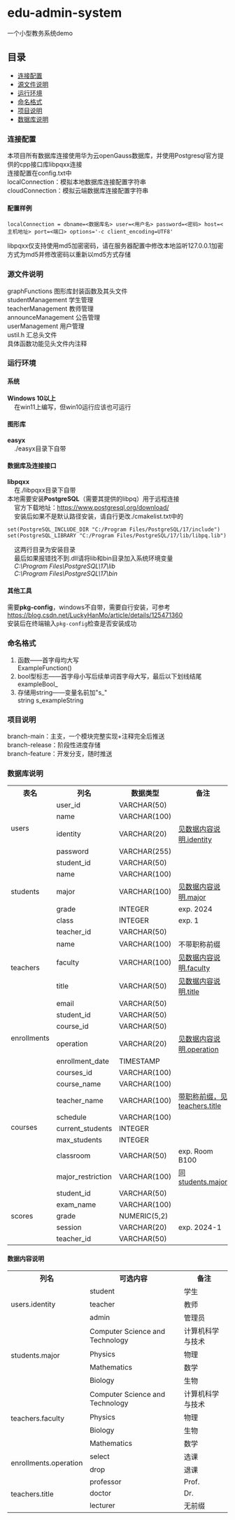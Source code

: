 # edu-admin-system
一个小型教务系统demo
## 目录
<ul>
  <li><a href = "#section1">连接配置</a></li>
  <li><a href = "#section2">源文件说明</a></li>
  <li><a href = "#section3">运行环境</a></li>
  <li><a href = "#section4">命名格式</a></li>
  <li><a href = "#section5">项目说明</a></li>
  <li><a href = "#section6">数据库说明</a></li>
</ul>

### <h3 id = "section1">连接配置</h3>
本项目所有数据库连接使用华为云openGauss数据库，并使用Postgresql官方提供的cpp接口库libpqxx连接<br>
连接配置在config.txt中  
localConnection：模拟本地数据库连接配置字符串  
cloudConnection：模拟云端数据库连接配置字符串  
#### 配置样例
```
localConnection = dbname=<数据库名> user=<用户名> password=<密码> host=<主机地址> port=<端口> options='-c client_encoding=UTF8'
```
libpqxx仅支持使用md5加密密码，请在服务器配置中修改本地监听127.0.0.1加密方式为md5并修改密码以重新以md5方式存储

### <h3 id = "section2">源文件说明</h3>
graphFunctions 图形库封装函数及其头文件  
studentManagement 学生管理  
teacherManagement 教师管理  
announceManagement 公告管理  
userManagement 用户管理  
ustil.h 汇总头文件  
具体函数功能见头文件内注释

### <h3 id = "section3">运行环境</h3>
#### 系统
**Windows 10以上**  
&nbsp;&nbsp;&nbsp;&nbsp;在win11上编写，但win10运行应该也可运行
#### 图形库
**easyx**  
&nbsp;&nbsp;&nbsp;&nbsp;./easyx目录下自带
#### 数据库及连接接口
**libpqxx**  
&nbsp;&nbsp;&nbsp;&nbsp;在./libpqxx目录下自带  
本地需要安装**PostgreSQL**（需要其提供的libpq）用于远程连接  
&nbsp;&nbsp;&nbsp;&nbsp;官方下载地址：https://www.postgresql.org/download/  
&nbsp;&nbsp;&nbsp;&nbsp;安装后如果不是默认路径安装，请自行更改./cmakelist.txt中的  
```
set(PostgreSQL_INCLUDE_DIR "C:/Program Files/PostgreSQL/17/include")
set(PostgreSQL_LIBRARY "C:/Program Files/PostgreSQL/17/lib/libpq.lib")
```
&nbsp;&nbsp;&nbsp;&nbsp;这两行目录为安装目录  
&nbsp;&nbsp;&nbsp;&nbsp;最后如果报错找不到.dll请将lib和bin目录加入系统环境变量   
&nbsp;&nbsp;&nbsp;&nbsp;*C:\Program Files\PostgreSQL\17\lib*  
&nbsp;&nbsp;&nbsp;&nbsp;*C:\Program Files\PostgreSQL\17\bin*
#### 其他工具
需要**pkg-config**，windows不自带，需要自行安装，可参考
https://blog.csdn.net/LuckyHanMo/article/details/125471360
<br>安装后在终端输入`pkg-config`检查是否安装成功

### <h3 id = "section4">命名格式</h3>
1. 函数——首字母均大写  
ExampleFunction()
2. bool型标志——首字母小写后续单词首字母大写，最后以下划线结尾  
exampleBool_
3. 存储用string——变量名前加"s_"   
string s_exampleString

### <h3 id = "section5">项目说明</h3>
branch-main：主支，一个模块完整实现+注释完全后推送  
branch-release：阶段性进度存储  
branch-feature：开发分支，随时推送  

### <h3 id = "section6">数据库说明</h3>
<table>
  <tr>
    <th>表名</th>
    <th>列名</th>
    <th>数据类型</th>
    <th>备注</th>
  </tr>

  <tr>
    <td rowspan="4">users</td>
    <td>user_id</td>
    <td>VARCHAR(50)</td>
    <td></td>
  </tr>
  <tr>
    <td>name</td>
    <td>VARCHAR(100)</td>
    <td></td>
  </tr>
  <tr>
    <td>identity</td>
    <td>VARCHAR(20)</td>
    <td><a href="#dataNoteIdentity">见数据内容说明.identity</a></td>
  </tr>
  <tr>
    <td>password</td>
    <td>VARCHAR(255)</td>
    <td></td>
  </tr>

  <tr>
    <td rowspan="5">students</td>
    <td>student_id</td>
    <td>VARCHAR(50)</td>
    <td></td>
  </tr>
  <tr>
    <td>name</td>
    <td>VARCHAR(100)</td>
    <td></td>
  </tr>
  <tr>
    <td>major</td>
    <td>VARCHAR(100)</td>
    <td><a href="#dataNoteMajor">见数据内容说明.major</a></td>
  </tr>
  <tr>
    <td>grade</td>
    <td>INTEGER</td>
    <td>exp. 2024</td>
  </tr>
  <tr>
    <td>class</td>
    <td>INTEGER</td>
    <td>exp. 1</td>
  </tr>

  <tr>
    <td rowspan="5">teachers</td>
    <td>teacher_id</td>
    <td>VARCHAR(50)</td>
    <td></td>
  </tr>
  <tr>
    <td>name</td>
    <td>VARCHAR(100)</td>
    <td>不带职称前缀</td>
  </tr>
  <tr>
    <td>faculty</td>
    <td>VARCHAR(100)</td>
    <td><a href = "#dataNoteFaculty">见数据内容说明.faculty</a></td>
  </tr>
  <tr>
    <td>title</td>
    <td>VARCHAR(50)</td>
    <td><a href="#dataNoteTitle">见数据内容说明.title</a></td>
  </tr>
  <tr>
    <td>email</td>
    <td>VARCHAR(50)</td>
    <td></td>
  </tr>

  <tr>
    <td rowspan="4">enrollments</td>
    <td>student_id</td>
    <td>VARCHAR(50)</td>
    <td></td>
  </tr>
  <tr>
    <td>course_id</td>
    <td>VARCHAR(50)</td>
    <td></td>
  </tr>
  <tr>
    <td>operation</td>
    <td>VARCHAR(20)</td>
    <td><a href="#dataNoteOperation">见数据内容说明.operation</a></td>
  </tr>
  <tr>
    <td>enrollment_date</td>
    <td>TIMESTAMP</td>
    <td></td>
  </tr>

  <tr>
    <td rowspan="8">courses</td>
    <td>courses_id</td>
    <td>VARCHAR(100)</td>
    <td></td>
  </tr>
  <tr>
    <td>course_name</td>
    <td>VARCHAR(100)</td>
    <td></td>
  </tr>
  <tr>
    <td>teacher_name</td>
    <td>VARCHAR(100)</td>
    <td><a href="#dataNoteTitle">带职称前缀，见teachers.title</a></td>
  </tr>
  <tr>
    <td>schedule</td>
    <td>VARCHAR(100)</td>
    <td></td>
  </tr>
  <tr>
    <td>current_students</td>
    <td>INTEGER</td>
    <td></td>
  </tr>
  <tr>
    <td>max_students</td>
    <td>INTEGER</td>
    <td></td>
  </tr>
  <tr>
    <td>classroom</td>
    <td>VARCHAR(50)</td>
    <td>exp. Room B100</td>
  </tr>
  <tr>
    <td>major_restriction</td>
    <td>VARCHAR(100)</td>
    <td><a href="#dataNoteMajor">同students.major</a></td>
  </tr>
  <tr>
    <td rowspan="5">scores</td>
    <td>student_id</td>
    <td>VARCHAR(50)</td>
    <td></td>
  </tr>
  <tr>
    <td>exam_name</td>
    <td>VARCHAR(100)</td>
    <td></td>
  </tr>
  <tr>
    <td>grade</td>
    <td>NUMERIC(5,2)</td>
    <td></td>
  </tr>
  <tr>
    <td>session</td>
    <td>VARCHAR(20)</td>
    <td>exp. 2024-1</td>
  </tr>
  <tr>
    <td>teacher_id</td>
    <td>VARCHAR(50)</td>
    <td></td>
  </tr>
</table>

#### 数据内容说明
<table>
  <tr>
    <th>列名</th>
    <th>可选内容</th>
    <th>备注</th>
  </tr>

  <tr>
    <td rowspan="3" id = "dataNoteIdentity">users.identity</td>
    <td>student</td><td>学生</td>
  </tr>
  <tr><td>teacher</td><td>教师</td></tr>
  <tr><td>admin</td><td>管理员</td></tr>

  <tr>
    <td rowspan="4" id = "dataNoteMajor">students.major</td>
    <td>Computer Science and Technology</td><td>计算机科学与技术</td>
  </tr>
  <tr><td>Physics</td><td>物理</td></tr>
  <tr><td>Mathematics</td><td>数学</td></tr>
  <tr><td>Biology</td><td>生物</td></tr>

  <tr>
    <td rowspan="4" id = "dataNoteFaculty">teachers.faculty</td>
    <td>Computer Science and Technology</td><td>计算机科学与技术</td>
  </tr>
  <tr><td>Physics</td><td>物理</td></tr>
  <tr><td>Biology</td><td>生物</td></tr>
  <tr><td>Mathematics</td><td>数学</td></tr>

  <tr>
    <td rowspan="2" id = "dataNoteOperation">enrollments.operation</td>
    <td>select</td><td>选课</td>
  </tr>
  <tr><td>drop</td><td>退课</td></tr>

  <tr>
    <td rowspan="3" id = "dataNoteTitle">teachers.title</td>
    <td>professor</td><td>Prof.</td>
  </tr>
  <tr><td>doctor</td><td>Dr.</td></tr>
  <tr><td>lecturer</td><td>无前缀</td></tr>
</table>